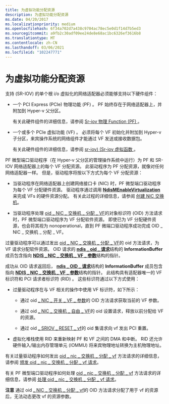 ```yaml
---
title: 为虚拟功能分配资源
description: 为虚拟功能分配资源
ms.date: 04/20/2017
ms.localizationpriority: medium
ms.openlocfilehash: 6f34a702d7a438c9704ac78ec5e0d1f14d7b5ed3
ms.sourcegitcommit: a9fb2c30adf09ee24de8e68ac1bc6326ef3616b8
ms.translationtype: MT
ms.contentlocale: zh-CN
ms.lasthandoff: 03/06/2021
ms.locfileid: "102247771"
---
```

# <a name="allocating-resources-for-a-virtual-function"></a>为虚拟功能分配资源


支持 (SR-IOV) 的单个根 i/o 虚拟化的网络适配器必须能够支持以下硬件组件：

-   一个 PCI Express (PCIe) 物理功能 (PF) 。 PF 始终存在于网络适配器上，并附加到 Hyper-v 父分区。

    有关此硬件组件的详细信息，请参阅 [Sr-iov 物理 Function (PF) ](sr-iov-physical-function--pf-.md)。

-   一个或多个 PCIe 虚拟功能 (VF) 。 必须将每个 VF 初始化并附加到 Hyper-v 子分区，来宾操作系统的网络组件才能通过 VF 发送或接收数据包。

    有关此硬件组件的详细信息，请参阅 [sr-iov)  (Sr-iov 虚拟函数 ](sr-iov-virtual-functions--vfs-.md)。

PF 微型端口驱动程序（在 Hyper-v 父分区的管理操作系统中运行）为 PF 和 SR-IOV 网络适配器上的每个 VF 分配资源。 此驱动程序为 PF 分配资源，就像对任何网络适配器一样。 但是，驱动程序将按以下方式为每个 VF 分配资源：

-   当驱动程序在网络适配器上创建网络接口卡 (NIC) 时，PF 微型端口驱动程序为每个 VF 分配硬件资源。 驱动程序通过调用 [**NdisMEnableVirtualization**](/windows-hardware/drivers/ddi/ndis/nf-ndis-ndismenablevirtualization)来完成 VFs 的硬件资源分配。 有关此过程的详细信息，请参阅 [创建 NIC 交换机](creating-a-nic-switch.md)。

-   当驱动程序处理 [oid \_ NIC \_ 交换机 \_ 分配 \_ VF](./oid-nic-switch-allocate-vf.md)的对象标识符 (OID) 方法请求时，PF 微型端口驱动程序为 VF 分配软件资源。 即使已为 VF 分配硬件资源，也会将其视为 nonoperational，直到 PF 微端口驱动程序成功完成 OID \_ NIC \_ 交换机 \_ 分配 \_ VF。

过量驱动程序可以通过发出 [oid \_ NIC \_ 交换机 \_ 分配 \_ VF](./oid-nic-switch-allocate-vf.md)的 oid 方法请求，为 VF 请求分配软件资源。 OID 请求的 [**ndis \_ oid \_ 请求**](/windows-hardware/drivers/ddi/oidrequest/ns-oidrequest-ndis_oid_request)结构的 **InformationBuffer** 成员包含指向 [**NDIS \_ NIC \_ 交换机 \_ VF \_ 参数**](/windows-hardware/drivers/ddi/ntddndis/ns-ntddndis-_ndis_nic_switch_vf_parameters)结构的指针。

成功从 OID 请求返回后， [**ndis \_ OID \_ 请求**](/windows-hardware/drivers/ddi/oidrequest/ns-oidrequest-ndis_oid_request)结构的 **InformationBuffer** 成员包含指向 [**NDIS \_ NIC \_ 交换机 \_ VF \_ 参数**](/windows-hardware/drivers/ddi/ntddndis/ns-ntddndis-_ndis_nic_switch_vf_parameters)结构的指针。 此结构具有适配器唯一的 VF 标识符和 PCI 请求者标识符 (RID) 。 这些标识符通过以下方式使用：

-   过量驱动程序在与 VF 相关的操作中使用 VF 标识符，如下所示：

    -   通过 oid [ \_ NIC \_ 开关 \_ VF \_ 参数](./oid-nic-switch-vf-parameters.md)的 OID 方法请求获取当前的 VF 参数。

    -   通过 oid [ \_ NIC \_ 交换机 \_ 自由 \_ VF](./oid-nic-switch-free-vf.md)的 oid 设置请求，释放以前分配给 VF 的资源。

    -   通过 oid [ \_ SRIOV \_ RESET \_ vf](./oid-sriov-reset-vf.md)的 oid 集请求向 vf 发出 PCI 重置。

-   虚拟化堆栈使用 RID 来重新映射 PF 和 VF 之间的 DMA 和中断。 RID 还允许硬件输入/输出内存管理单元 (IOMMU) 将来宾物理地址转换为主机物理地址。

有关过量驱动程序如何发出 [oid \_ nic \_ 交换机 \_ 分配 \_ vf](./oid-nic-switch-allocate-vf.md) 方法请求的详细信息，请参阅 [颁发 oid \_ nic \_ 交换机 \_ 分配 \_ vf 请求](issuing-oid-nic-switch-allocate-vf-requests.md)。

有关 PF 微型端口驱动程序如何处理 [oid \_ nic \_ 交换机 \_ 分配 \_ vf](./oid-nic-switch-allocate-vf.md) 方法请求的详细信息，请参阅 [处理 oid \_ nic \_ 交换机 \_ 分配 \_ vf 请求](handling-oid-nic-switch-allocate-vf-requests.md)。

**注意**  通过 oid [ \_ NIC \_ 交换机 \_ 分配 \_ vf](./oid-nic-switch-allocate-vf.md)的 OID 方法请求分配了用于 vf 的资源后，无法动态更改 vf 的资源参数。

 

 

